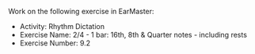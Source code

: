 Work on the following exercise in EarMaster:
- Activity: Rhythm Dictation
- Exercise Name: 2/4 - 1 bar: 16th, 8th & Quarter notes - including rests
- Exercise Number: 9.2
